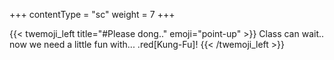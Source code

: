 +++
contentType = "sc"
weight = 7
+++

{{< twemoji_left title="#Please dong.." emoji="point-up" >}}
Class can wait.. now we need a little fun with... .red[Kung-Fu]! 
{{< /twemoji_left >}}

